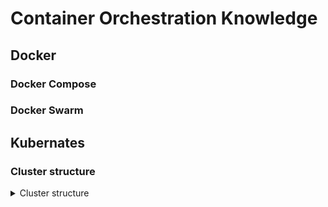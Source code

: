 # Container Orchestration Knowledge
## Docker



### Docker Compose
### Docker Swarm

## Kubernates
### Cluster structure
<details>
  <summary>Cluster structure</summary>
  <br/>
  
  ![](images/k8s_structure.png)
  
</details>
